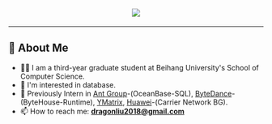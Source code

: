 <h1 align="center">
    <img src="https://readme-typing-svg.herokuapp.com/?lines=printf(%22Hello%2C%20World!%22);Welcome%20to%20my%20Github!&center=true&size=27">
</h1>

<!-- <h1 align="center">Hi 👋, I'm Dragon Liu.</h1> -->
<hr>
<h2 align="left">🙈 About Me</h2>

- 🧑‍💻 I am a third-year graduate student at Beihang University's School of Computer Science.
- 🔭 I'm interested in database.
  <!-- Working as an intern in [Ant Group](https://www.antgroup.com/) OceanBase(SQL) Now. -->
- 🏢  Previously Intern in [Ant Group](https://www.antgroup.com/)-(OceanBase-SQL), [ByteDance](https://www.bytedance.com/)-(ByteHouse-Runtime), [YMatrix](https://www.ymatrix.cn/), [Huawei](https://www.huawei.com/cn/gallery/photos/facilities/nanjing-research-center-b)-(Carrier Network BG).
- 📫 How to reach me: **dragonliu2018@gmail.com**
<!-- - ⚡ Fun fact: I aspire to become a senior-level developer in database kernel development.
- 😄 Pronouns: ...
- 👯 I’m looking to collaborate on ...
- 🤔 I’m looking for help with ...
- 💬 Ask me about ... -->
<!-- 
<tr>
    <td>
        
### 🎉 Github Actions

<div style="text-align: center;">
    <img src="https://readmestats.999857.xyz/api?username=dragonliu2018&show_icons=true&locale=en" alt="Photo 1" style="display: inline-block; width: 50%;">
    <img align="right" src="https://readmestats.999857.xyz/api/top-langs?username=dragonliu2018&show_icons=true&locale=en&layout=compact" alt="Photo 2" style="display: inline-block; width: 45%;">
</div>
        
</td>
</tr> -->



